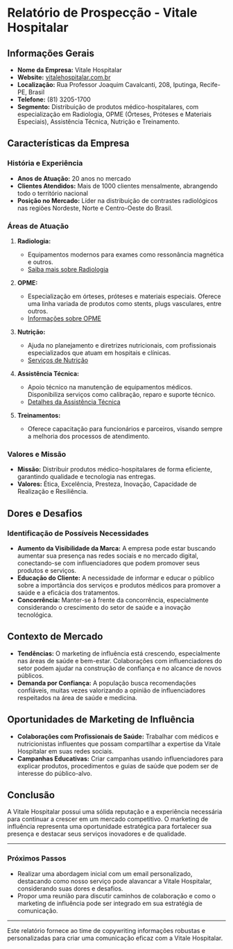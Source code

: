 # Relatório de Prospecção - Vitale Hospitalar

## Informações Gerais

- **Nome da Empresa:** Vitale Hospitalar
- **Website:** [vitalehospitalar.com.br](http://www.vitalehospitalar.com.br)
- **Localização:** Rua Professor Joaquim Cavalcanti, 208, Iputinga, Recife-PE, Brasil
- **Telefone:** (81) 3205-1700
- **Segmento:** Distribuição de produtos médico-hospitalares, com especialização em Radiologia, OPME (Órteses, Próteses e Materiais Especiais), Assistência Técnica, Nutrição e Treinamento.

## Características da Empresa

### História e Experiência
- **Anos de Atuação:** 20 anos no mercado
- **Clientes Atendidos:** Mais de 1000 clientes mensalmente, abrangendo todo o território nacional
- **Posição no Mercado:** Líder na distribuição de contrastes radiológicos nas regiões Nordeste, Norte e Centro-Oeste do Brasil.

### Áreas de Atuação
1. **Radiologia:**
   - Equipamentos modernos para exames como ressonância magnética e outros.
   - [Saiba mais sobre Radiologia](https://www.vitalehospitalar.com.br/radiologia)

2. **OPME:**
   - Especialização em órteses, próteses e materiais especiais. Oferece uma linha variada de produtos como stents, plugs vasculares, entre outros.
   - [Informações sobre OPME](https://www.vitalehospitalar.com.br/opme)

3. **Nutrição:**
   - Ajuda no planejamento e diretrizes nutricionais, com profissionais especializados que atuam em hospitais e clínicas.
   - [Serviços de Nutrição](https://www.vitalehospitalar.com.br/nutricao)

4. **Assistência Técnica:**
   - Apoio técnico na manutenção de equipamentos médicos. Disponibiliza serviços como calibração, reparo e suporte técnico.
   - [Detalhes da Assistência Técnica](https://www.vitalehospitalar.com.br/assistenciatecnica)

5. **Treinamentos:**
   - Oferece capacitação para funcionários e parceiros, visando sempre a melhoria dos processos de atendimento.

### Valores e Missão
- **Missão:** Distribuir produtos médico-hospitalares de forma eficiente, garantindo qualidade e tecnologia nas entregas.
- **Valores:** Ética, Excelência, Presteza, Inovação, Capacidade de Realização e Resiliência.

## Dores e Desafios
### Identificação de Possíveis Necessidades
- **Aumento da Visibilidade da Marca:** A empresa pode estar buscando aumentar sua presença nas redes sociais e no mercado digital, conectando-se com influenciadores que podem promover seus produtos e serviços.
- **Educação do Cliente:** A necessidade de informar e educar o público sobre a importância dos serviços e produtos médicos para promover a saúde e a eficácia dos tratamentos.
- **Concorrência:** Manter-se à frente da concorrência, especialmente considerando o crescimento do setor de saúde e a inovação tecnológica.

## Contexto de Mercado
- **Tendências:** O marketing de influência está crescendo, especialmente nas áreas de saúde e bem-estar. Colaborações com influenciadores do setor podem ajudar na construção de confiança e no alcance de novos públicos.
- **Demanda por Confiança:** A população busca recomendações confiáveis, muitas vezes valorizando a opinião de influenciadores respeitados na área de saúde e medicina.

## Oportunidades de Marketing de Influência
- **Colaborações com Profissionais de Saúde:** Trabalhar com médicos e nutricionistas influentes que possam compartilhar a expertise da Vitale Hospitalar em suas redes sociais.
- **Campanhas Educativas:** Criar campanhas usando influenciadores para explicar produtos, procedimentos e guias de saúde que podem ser de interesse do público-alvo.

## Conclusão
A Vitale Hospitalar possui uma sólida reputação e a experiência necessária para continuar a crescer em um mercado competitivo. O marketing de influência representa uma oportunidade estratégica para fortalecer sua presença e destacar seus serviços inovadores e de qualidade.

---

### Próximos Passos
- Realizar uma abordagem inicial com um email personalizado, destacando como nosso serviço pode alavancar a Vitale Hospitalar, considerando suas dores e desafios.
- Propor uma reunião para discutir caminhos de colaboração e como o marketing de influência pode ser integrado em sua estratégia de comunicação.

---

Este relatório fornece ao time de copywriting informações robustas e personalizadas para criar uma comunicação eficaz com a Vitale Hospitalar.